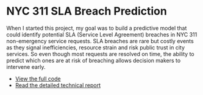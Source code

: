 # NYC 311 SLA Breach Prediction

When I started this project, my goal was to build a predictive model that could identify potential SLA (Service Level Agreement) breaches in NYC 311 non-emergency service requests. SLA breaches are rare but costly events as they signal inefficiencies, resource strain and risk public trust in city services. So even though most requests are resolved on time, the ability to predict which ones are at risk of breaching allows decision makers to intervene early.

- [View the full code](311_NYC_Predictive_Analytics.ipynb)
- [Read the detailed technical report](Report.md)

